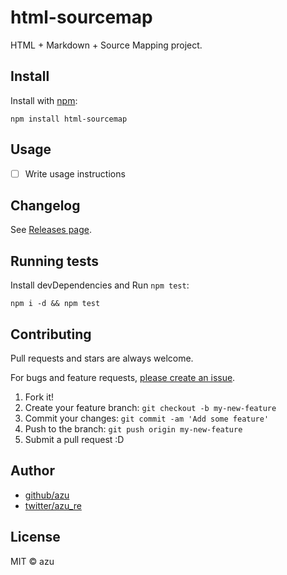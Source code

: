 # html-sourcemap

HTML + Markdown + Source Mapping project.

## Install

Install with [npm](https://www.npmjs.com/):

    npm install html-sourcemap

## Usage

- [ ] Write usage instructions

## Changelog

See [Releases page](https://github.com/azu/html-sourcemap/releases).

## Running tests

Install devDependencies and Run `npm test`:

    npm i -d && npm test

## Contributing

Pull requests and stars are always welcome.

For bugs and feature requests, [please create an issue](https://github.com/azu/html-sourcemap/issues).

1. Fork it!
2. Create your feature branch: `git checkout -b my-new-feature`
3. Commit your changes: `git commit -am 'Add some feature'`
4. Push to the branch: `git push origin my-new-feature`
5. Submit a pull request :D

## Author

- [github/azu](https://github.com/azu)
- [twitter/azu_re](https://twitter.com/azu_re)

## License

MIT © azu

